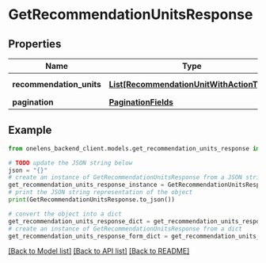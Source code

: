 # GetRecommendationUnitsResponse


## Properties

Name | Type | Description | Notes
------------ | ------------- | ------------- | -------------
**recommendation_units** | [**List[RecommendationUnitWithActionType]**](RecommendationUnitWithActionType.md) | Recommendation Unit | 
**pagination** | [**PaginationFields**](PaginationFields.md) | Pagination fields | 

## Example

```python
from onelens_backend_client.models.get_recommendation_units_response import GetRecommendationUnitsResponse

# TODO update the JSON string below
json = "{}"
# create an instance of GetRecommendationUnitsResponse from a JSON string
get_recommendation_units_response_instance = GetRecommendationUnitsResponse.from_json(json)
# print the JSON string representation of the object
print(GetRecommendationUnitsResponse.to_json())

# convert the object into a dict
get_recommendation_units_response_dict = get_recommendation_units_response_instance.to_dict()
# create an instance of GetRecommendationUnitsResponse from a dict
get_recommendation_units_response_form_dict = get_recommendation_units_response.from_dict(get_recommendation_units_response_dict)
```
[[Back to Model list]](../README.md#documentation-for-models) [[Back to API list]](../README.md#documentation-for-api-endpoints) [[Back to README]](../README.md)


